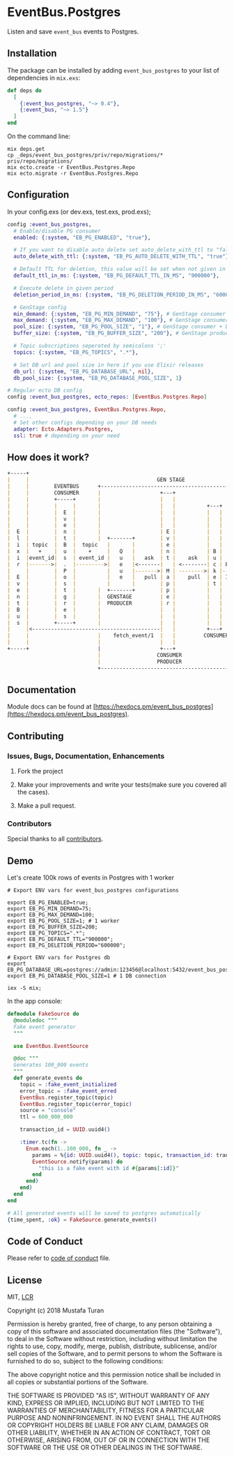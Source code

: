 # EventBus.Postgres

Listen and save `event_bus` events to Postgres.

## Installation

The package can be installed by adding `event_bus_postgres` to your list of dependencies in `mix.exs`:

```elixir
def deps do
  [
    {:event_bus_postgres, "~> 0.4"},
    {:event_bus, "~> 1.5"}
  ]
end
```

On the command line:

```shell
mix deps.get
cp _deps/event_bus_postgres/priv/repo/migrations/* priv/repo/migrations/
mix ecto.create -r EventBus.Postgres.Repo
mix ecto.migrate -r EventBus.Postgres.Repo
```

## Configuration

In your config.exs (or dev.exs, test.exs, prod.exs);

```elixir
config :event_bus_postgres,
  # Enable/disable PG consumer
  enabled: {:system, "EB_PG_ENABLED", "true"},

  # If you want to disable auto delete set auto_delete_with_ttl to "false"
  auto_delete_with_ttl: {:system, "EB_PG_AUTO_DELETE_WITH_TTL", "true"},

  # Default TTL for deletion, this value will be set when not given in Event struct
  default_ttl_in_ms: {:system, "EB_PG_DEFAULT_TTL_IN_MS", "900000"},

  # Execute delete in given period
  deletion_period_in_ms: {:system, "EB_PG_DELETION_PERIOD_IN_MS", "600000"},

  # GenStage config
  min_demand: {:system, "EB_PG_MIN_DEMAND", "75"}, # GenStage consumer
  max_demand: {:system, "EB_PG_MAX_DEMAND", "100"}, # GenStage consumer
  pool_size: {:system, "EB_PG_POOL_SIZE", "1"}, # GenStage consumer + DB Connection pool
  buffer_size: {:system, "EB_PG_BUFFER_SIZE", "200"}, # GenStage producer_consumer

  # Topic subscriptions seperated by semicolons ';'
  topics: {:system, "EB_PG_TOPICS", ".*"},

  # Set DB url and pool size in here if you use Elixir releases
  db_url: {:system, "EB_PG_DATABASE_URL", nil},
  db_pool_size: {:system, "EB_PG_DATABASE_POOL_SIZE", 1}

# Regular ecto DB config
config :event_bus_postgres, ecto_repos: [EventBus.Postgres.Repo]

config :event_bus_postgres, EventBus.Postgres.Repo,
  # ...,
  # Set other configs depending on your DB needs
  adapter: Ecto.Adapters.Postgres,
  ssl: true # depending on your need
```

## How does it work?

```markdown
+-----+
|     |                                         GEN STAGE
|     |        EVENTBUS      +------------------------------------------+
|     |        CONSUMER      |                   +---+                  |
|     |        +-----+       |                   |   |                  |
|     |        |     |       |                   |   |          +---+   |
|     |        |  E  |       |                   |   |          |   |   |
|     |        |  v  |       |                   |   |          |   |   |
|     |        |  e  |       |                   |   |          |   |   |
|  E  |        |  n  |       |                   | E |          |   |   |
|  l  |        |  t  |       |  +-------+        | v |          |   |   |
|  i  | topic  |  B  |  topic   |       |        | e |          |   |
|  x  |   +    |  u  |    +     |   Q   |        | n |          | B |       +--+
|  i  |event_id|  s  | event_id |   u   |   ask  | t |    ask   | u |       |  |
|  r  |------->|  .  |--------->|   e   |<-------|   | <--------| c | BATCH |  |
|     |        |  P  |          |   u   |------->| M | -------->| k |------>|DB|
|  E  |        |  o  |          |   e   |   pull | a |    pull  | e | INSERT|  |
|  v  |        |  s  |          |       |        | p |          | t |       |  |
|  e  |        |  t  |       |  +-------+        | p |          |   |   |   +--+
|  n  |        |  g  |       |  GENSTAGE         | e |          |   |   |
|  t  |        |  r  |       |  PRODUCER         | r |          |   |   |
|  B  |        |  e  |       |                   |   |          |   |   |
|  u  |        |  s  |       |                   |   |          |   |   |
|  s  |        +-----+       |                   |   |          |   |   |
|     |<-----------------------------------------|   |          +---+   |
|     |                      |    fetch_event/1  |   |         CONSUMER |
|     |                      |                   |   |                  |
+-----+                      |                   +---+                  |
                             |                  CONSUMER                |
                             |                  PRODUCER                |
                             +------------------------------------------+
```

## Documentation

Module docs can be found at [https://hexdocs.pm/event_bus_postgres](https://hexdocs.pm/event_bus_postgres).

## Contributing

### Issues, Bugs, Documentation, Enhancements

1. Fork the project

2. Make your improvements and write your tests(make sure you covered all the cases).

3. Make a pull request.

### Contributors

Special thanks to all [contributors](https://github.com/otobus/event_bus_postgres/graphs/contributors).

## Demo

Let's create 100k rows of events in Postgres with 1 worker

```shell
# Export ENV vars for event_bus_postgres configurations

export EB_PG_ENABLED=true;
export EB_PG_MIN_DEMAND=75;
export EB_PG_MAX_DEMAND=100;
export EB_PG_POOL_SIZE=1; # 1 worker
export EB_PG_BUFFER_SIZE=200;
export EB_PG_TOPICS=".*";
export EB_PG_DEFAULT_TTL="900000";
export EB_PG_DELETION_PERIOD="600000";

# Export ENV vars for Postgres db
export EB_PG_DATABASE_URL=postgres://admin:123456@localhost:5432/event_bus_postgres_dev
export EB_PG_DATABASE_POOL_SIZE=1 # 1 DB connection

iex -S mix;
```

In the app console:

```elixir
defmodule FakeSource do
  @moduledoc """
  Fake event generator
  """

  use EventBus.EventSource

  @doc """
  Generates 100_000 events
  """
  def generate_events do
    topic = :fake_event_initialized
    error_topic = :fake_event_erred
    EventBus.register_topic(topic)
    EventBus.register_topic(error_topic)
    source = "console"
    ttl = 600_000_000

    transaction_id = UUID.uuid4()

    :timer.tc(fn ->
      Enum.each(1..100_000, fn _ ->
        params = %{id: UUID.uuid4(), topic: topic, transaction_id: transaction_id, ttl: ttl, source: source, error_topic: error_topic}
        EventSource.notify(params) do
          "this is a fake event with id #{params[:id]}"
        end
      end)
    end)
  end
end

# All generated events will be saved to postgres automatically
{time_spent, :ok} = FakeSource.generate_events()
```

## Code of Conduct

Please refer to [code of conduct](CODE_OF_CONDUCT.md) file.

## License

MIT, [LCR](LCR_LICENSE.md)

Copyright (c) 2018 Mustafa Turan

Permission is hereby granted, free of charge, to any person obtaining a copy of this software and associated documentation files (the "Software"), to deal in the Software without restriction, including without limitation the rights to use, copy, modify, merge, publish, distribute, sublicense, and/or sell copies of the Software, and to permit persons to whom the Software is furnished to do so, subject to the following conditions:

The above copyright notice and this permission notice shall be included in all copies or substantial portions of the Software.

THE SOFTWARE IS PROVIDED "AS IS", WITHOUT WARRANTY OF ANY KIND, EXPRESS OR IMPLIED, INCLUDING BUT NOT LIMITED TO THE WARRANTIES OF MERCHANTABILITY, FITNESS FOR A PARTICULAR PURPOSE AND NONINFRINGEMENT. IN NO EVENT SHALL THE AUTHORS OR COPYRIGHT HOLDERS BE LIABLE FOR ANY CLAIM, DAMAGES OR OTHER LIABILITY, WHETHER IN AN ACTION OF CONTRACT, TORT OR OTHERWISE, ARISING FROM, OUT OF OR IN CONNECTION WITH THE SOFTWARE OR THE USE OR OTHER DEALINGS IN THE SOFTWARE.
